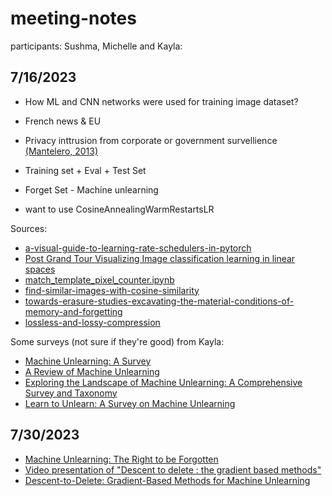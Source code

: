 # meeting-notes
participants: Sushma, Michelle and Kayla:

## 7/16/2023

- How ML and CNN networks were used for training image dataset?
- French news & EU
- Privacy inttrusion from corporate or government survellience <a href="https://doi.org/10.1016/j.clsr.2013.03.010">(Mantelero, 2013)</a>
- Training set + Eval + Test Set
- Forget Set - Machine unlearning

- want to use CosineAnnealingWarmRestartsLR

Sources:
- <a href="https://towardsdatascience.com/a-visual-guide-to-learning-rate-schedulers-in-pytorch-24bbb262c863">a-visual-guide-to-learning-rate-schedulers-in-pytorch</a>
- <a href="http://hdc.cs.arizona.edu/~mwli/post--grand-tour/public/">Post Grand Tour Visualizing Image classification learning in linear spaces </a>
- <a href="https://github.com/sushmaakoju/image_sampling/blob/main/src/notebooks/match_template_pixel_counter.ipynb">match_template_pixel_counter.ipynb</a>
- <a href="https://www.kaggle.com/code/aliabdin1/find-similar-images-with-cosine-similarity">find-similar-images-with-cosine-similarity</a>
- <a href="https://www.cambridge.org/core/journals/memory-mind-and-media/article/towards-erasure-studies-excavating-the-material-conditions-of-memory-and-forgetting/6602A09DB6E4832E712C868A569C4112">towards-erasure-studies-excavating-the-material-conditions-of-memory-and-forgetting</a>
- <a href="https://www.techtarget.com/whatis/definition/lossless-and-lossy-compression#:~:text=In%20lossy%20compression%2C%20the%20data,loss%20is%20not%20usually%20noticeable.">lossless-and-lossy-compression</a>

Some surveys (not sure if they're good) from Kayla:
- <a href=https://doi-org.ezproxy2.library.arizona.edu/10.1145/3603620> Machine Unlearning: A Survey </a>
- <a href=https://doi.org/10.1007/s42979-023-01767-4> A Review of Machine Unlearning </a>
- <a href=https://arxiv.org/abs/2305.06360> Exploring the Landscape of Machine Unlearning: A Comprehensive Survey and Taxonomy </a>
- <a href=https://arxiv.org/abs/2305.07512> Learn to Unlearn: A Survey on Machine Unlearning </a>


## 7/30/2023
- <a href="https://discord.com/channels/@me/1117663106856931400/1134378575739494410">Machine Unlearning: The Right to be Forgotten</a> 
- <a href="https://www.youtube.com/watch?v=VHDFcPRpDbE">Video presentation of "Descent to delete : the gradient based methods"</a>
- <a href="https://arxiv.org/abs/2007.02923">Descent-to-Delete: Gradient-Based Methods for Machine Unlearning</a>
